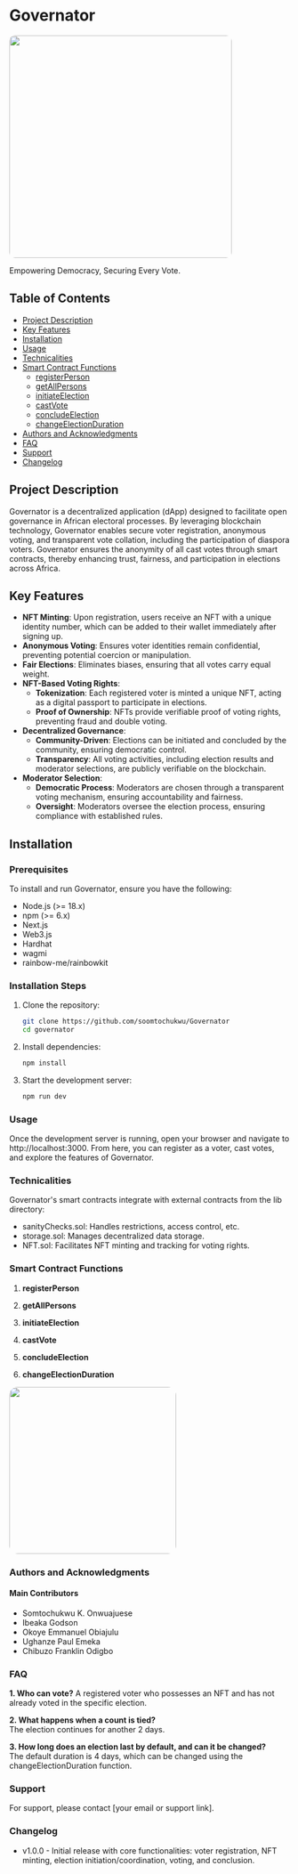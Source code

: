 # Governator

<img src="../governator/public/logo.png" width="400" style="border-radius: 10px;" class="fade-in">

Empowering Democracy, Securing Every Vote.

## Table of Contents
- [Project Description](#project-description)
- [Key Features](#key-features)
- [Installation](#installation)
- [Usage](#usage)
- [Technicalities](#technicalities)
- [Smart Contract Functions](#smart-contract-functions)
  - [registerPerson](#registerperson)
  - [getAllPersons](#getallpersons)
  - [initiateElection](#initiateelection)
  - [castVote](#castvote)
  - [concludeElection](#concludeelection)
  - [changeElectionDuration](#changeelectionduration)
- [Authors and Acknowledgments](#authors-and-acknowledgments)
- [FAQ](#faq)
- [Support](#support)
- [Changelog](#changelog)

## Project Description

Governator is a decentralized application (dApp) designed to facilitate open governance in African electoral processes. By leveraging blockchain technology, Governator enables secure voter registration, anonymous voting, and transparent vote collation, including the participation of diaspora voters. Governator ensures the anonymity of all cast votes through smart contracts, thereby enhancing trust, fairness, and participation in elections across Africa.

## Key Features

- **NFT Minting**: Upon registration, users receive an NFT with a unique identity number, which can be added to their wallet immediately after signing up.
- **Anonymous Voting**: Ensures voter identities remain confidential, preventing potential coercion or manipulation.
- **Fair Elections**: Eliminates biases, ensuring that all votes carry equal weight.
- **NFT-Based Voting Rights**:
  - **Tokenization**: Each registered voter is minted a unique NFT, acting as a digital passport to participate in elections.
  - **Proof of Ownership**: NFTs provide verifiable proof of voting rights, preventing fraud and double voting.
- **Decentralized Governance**:
  - **Community-Driven**: Elections can be initiated and concluded by the community, ensuring democratic control.
  - **Transparency**: All voting activities, including election results and moderator selections, are publicly verifiable on the blockchain.
- **Moderator Selection**:
  - **Democratic Process**: Moderators are chosen through a transparent voting mechanism, ensuring accountability and fairness.
  - **Oversight**: Moderators oversee the election process, ensuring compliance with established rules.

## Installation

### Prerequisites

To install and run Governator, ensure you have the following:

- Node.js (>= 18.x)
- npm (>= 6.x)
- Next.js
- Web3.js
- Hardhat
- wagmi
- rainbow-me/rainbowkit

### Installation Steps

1. Clone the repository:  
   ```bash
   git clone https://github.com/soomtochukwu/Governator
   cd governator
2. Install dependencies:
   ```bash
   npm install
3. Start the development server:
   ```bash
   npm run dev

### Usage

Once the development server is running, open your browser and navigate to http://localhost:3000. From here, you can register as a voter, cast votes, and explore the features of Governator.

### Technicalities
Governator's smart contracts integrate with external contracts from the lib directory:

- sanityChecks.sol: Handles restrictions, access control, etc.
- storage.sol: Manages decentralized data storage.
- NFT.sol: Facilitates NFT minting and tracking for voting rights.

### Smart Contract Functions

1. **registerPerson**  

2. **getAllPersons**  

3. **initiateElection**  

4. **castVote**

5. **concludeElection**

6. **changeElectionDuration**

<img src="../governator/public/NFT_BG.png" width="300" style="border-radius: 15px;">

### Authors and Acknowledgments 
#### Main Contributors

- Somtochukwu K. Onwuajuese
- Ibeaka Godson
- Okoye Emmanuel Obiajulu
- Ughanze Paul Emeka
- Chibuzo Franklin Odigbo

### FAQ   
**1. Who can vote?**
A registered voter who possesses an NFT and has not already voted in the specific election.

**2. What happens when a count is tied?**  
The election continues for another 2 days.

**3. How long does an election last by default, and can it be changed?**  
The default duration is 4 days, which can be changed using the changeElectionDuration function.

### Support
For support, please contact [your email or support link].

### Changelog
- v1.0.0 - Initial release with core functionalities: voter registration, NFT minting, election initiation/coordination, voting, and conclusion.
